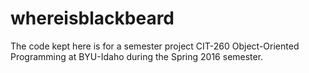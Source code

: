 # whereisblackbeard

The code kept here is for a semester project CIT-260 Object-Oriented Programming at BYU-Idaho during the Spring 2016 semester.
